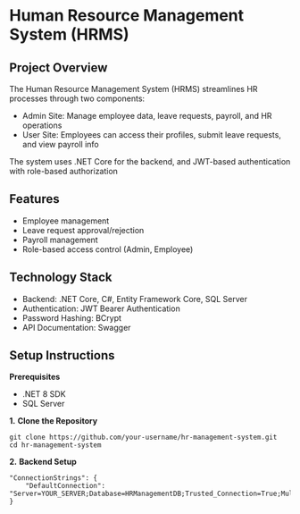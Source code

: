 # Human Resource Management System (HRMS)
## Project Overview
The Human Resource Management System (HRMS) streamlines HR processes through two components:
  - Admin Site: Manage employee data, leave requests, payroll, and HR operations
  - User Site: Employees can access their profiles, submit leave requests, and view payroll info<br>

The system uses .NET Core for the backend, and JWT-based authentication with role-based authorization
## Features
- Employee management
- Leave request approval/rejection
- Payroll management
- Role-based access control (Admin, Employee)
## Technology Stack
- Backend: .NET Core, C#, Entity Framework Core, SQL Server
- Authentication: JWT Bearer Authentication
- Password Hashing: BCrypt
- API Documentation: Swagger
## Setup Instructions
 **Prerequisites**
* .NET 8 SDK
* SQL Server
  
**1.** **Clone the Repository**

    git clone https://github.com/your-username/hr-management-system.git
    cd hr-management-system

**2.** **Backend Setup**

    "ConnectionStrings": {
        "DefaultConnection": "Server=YOUR_SERVER;Database=HRManagementDB;Trusted_Connection=True;MultipleActiveResultSets=true"
    }  





